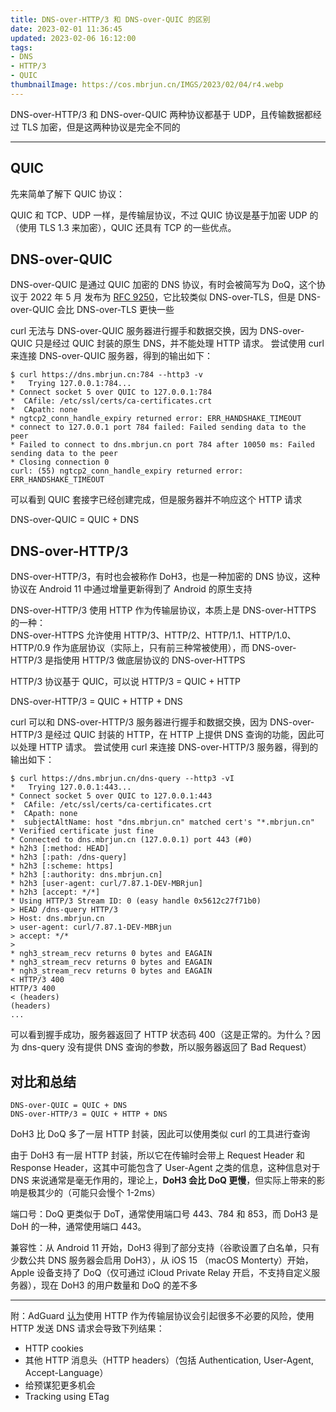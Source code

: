 ```yaml
---
title: DNS-over-HTTP/3 和 DNS-over-QUIC 的区别
date: 2023-02-01 11:36:45
updated: 2023-02-06 16:12:00
tags:
- DNS
- HTTP/3
- QUIC
thumbnailImage: https://cos.mbrjun.cn/IMGS/2023/02/04/r4.webp
---
```

DNS-over-HTTP/3 和 DNS-over-QUIC 两种协议都基于 UDP，且传输数据都经过 TLS 加密，但是这两种协议是完全不同的  
<!-- more -->

---

## QUIC
先来简单了解下 QUIC 协议：  

QUIC 和 TCP、UDP 一样，是传输层协议，不过 QUIC 协议是基于加密 UDP 的（使用 TLS 1.3 来加密），QUIC 还具有 TCP 的一些优点。  

## DNS-over-QUIC
DNS-over-QUIC 是通过 QUIC 加密的 DNS 协议，有时会被简写为 DoQ，这个协议于 2022 年 5 月 发布为 [RFC 9250](https://datatracker.ietf.org/doc/rfc9250/)，它比较类似 DNS-over-TLS，但是 DNS-over-QUIC 会比 DNS-over-TLS 更快一些      

curl 无法与 DNS-over-QUIC 服务器进行握手和数据交换，因为 DNS-over-QUIC 只是经过 QUIC 封装的原生 DNS，并不能处理 HTTP 请求。
尝试使用 curl 来连接 DNS-over-QUIC 服务器，得到的输出如下：  

```
$ curl https://dns.mbrjun.cn:784 --http3 -v
*   Trying 127.0.0.1:784...
* Connect socket 5 over QUIC to 127.0.0.1:784
*  CAfile: /etc/ssl/certs/ca-certificates.crt
*  CApath: none
* ngtcp2_conn_handle_expiry returned error: ERR_HANDSHAKE_TIMEOUT
* connect to 127.0.0.1 port 784 failed: Failed sending data to the peer
* Failed to connect to dns.mbrjun.cn port 784 after 10050 ms: Failed sending data to the peer
* Closing connection 0
curl: (55) ngtcp2_conn_handle_expiry returned error: ERR_HANDSHAKE_TIMEOUT

```

可以看到 QUIC 套接字已经创建完成，但是服务器并不响应这个 HTTP 请求  

DNS-over-QUIC = QUIC + DNS  

## DNS-over-HTTP/3

DNS-over-HTTP/3，有时也会被称作 DoH3，也是一种加密的 DNS 协议，这种协议在 Android 11 中通过增量更新得到了 Android 的原生支持  

DNS-over-HTTP/3 使用 HTTP 作为传输层协议，本质上是 DNS-over-HTTPS 的一种：  
DNS-over-HTTPS 允许使用 HTTP/3、HTTP/2、HTTP/1.1、HTTP/1.0、HTTP/0.9 作为底层协议（实际上，只有前三种常被使用），而 DNS-over-HTTP/3 是指使用 HTTP/3 做底层协议的 DNS-over-HTTPS  

HTTP/3 协议基于 QUIC，可以说 HTTP/3 = QUIC + HTTP  

DNS-over-HTTP/3 = QUIC + HTTP + DNS  

curl 可以和 DNS-over-HTTP/3 服务器进行握手和数据交换，因为 DNS-over-HTTP/3 是经过 QUIC 封装的 HTTP，在 HTTP 上提供 DNS 查询的功能，因此可以处理 HTTP 请求。
尝试使用 curl 来连接 DNS-over-HTTP/3 服务器，得到的输出如下：  

```
$ curl https://dns.mbrjun.cn/dns-query --http3 -vI
*   Trying 127.0.0.1:443...
* Connect socket 5 over QUIC to 127.0.0.1:443
*  CAfile: /etc/ssl/certs/ca-certificates.crt
*  CApath: none
*  subjectAltName: host "dns.mbrjun.cn" matched cert's "*.mbrjun.cn"
* Verified certificate just fine
* Connected to dns.mbrjun.cn (127.0.0.1) port 443 (#0)
* h2h3 [:method: HEAD]
* h2h3 [:path: /dns-query]
* h2h3 [:scheme: https]
* h2h3 [:authority: dns.mbrjun.cn]
* h2h3 [user-agent: curl/7.87.1-DEV-MBRjun]
* h2h3 [accept: */*]
* Using HTTP/3 Stream ID: 0 (easy handle 0x5612c27f71b0)
> HEAD /dns-query HTTP/3
> Host: dns.mbrjun.cn
> user-agent: curl/7.87.1-DEV-MBRjun
> accept: */*
> 
* ngh3_stream_recv returns 0 bytes and EAGAIN
* ngh3_stream_recv returns 0 bytes and EAGAIN
* ngh3_stream_recv returns 0 bytes and EAGAIN
< HTTP/3 400 
HTTP/3 400 
< (headers)
(headers)
...
```

可以看到握手成功，服务器返回了 HTTP 状态码 400（这是正常的。为什么？因为 dns-query 没有提供 DNS 查询的参数，所以服务器返回了 Bad Request）  

## 对比和总结

```
DNS-over-QUIC = QUIC + DNS
DNS-over-HTTP/3 = QUIC + HTTP + DNS
```

DoH3 比 DoQ 多了一层 HTTP 封装，因此可以使用类似 curl 的工具进行查询  

由于 DoH3 有一层 HTTP 封装，所以它在传输时会带上 Request Header 和 Response Header，这其中可能包含了 User-Agent 之类的信息，这种信息对于 DNS 来说通常是毫无作用的，理论上，**DoH3 会比 DoQ 更慢**，但实际上带来的影响是极其少的（可能只会慢个 1-2ms）  

端口号：DoQ 更类似于 DoT，通常使用端口号 443、784 和 853，而 DoH3 是 DoH 的一种，通常使用端口 443。  

兼容性：从 Android 11 开始，DoH3 得到了部分支持（谷歌设置了白名单，只有少数公共 DNS 服务器会启用 DoH3），从 iOS 15 （macOS Monterty）开始，Apple 设备支持了 DoQ（仅可通过 iCloud Private Relay 开启，不支持自定义服务器），现在 DoH3 的用户数量和 DoQ 的差不多  

---

附：AdGuard [认为](https://adguard.com/zh_cn/blog/dns-over-quic.html)使用 HTTP 作为传输层协议会引起很多不必要的风险，使用 HTTP 发送 DNS 请求会导致下列结果：

- HTTP cookies
- 其他 HTTP 消息头（HTTP headers）（包括 Authentication, User-Agent, Accept-Language）
- 给预谋犯更多机会
- Tracking using ETag

